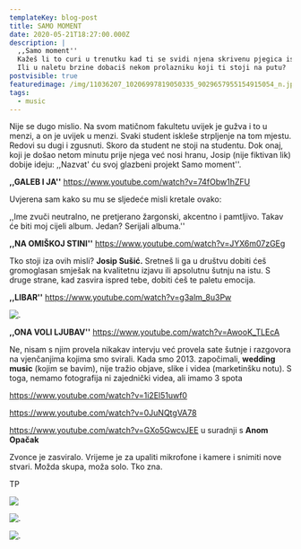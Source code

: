 ```yaml
---
templateKey: blog-post
title: SAMO MOMENT
date: 2020-05-21T18:27:00.000Z
description: |
  ,,Samo moment''
  Kažeš li to curi u trenutku kad ti se svidi njena skrivenu pjegica ispod oka?
  Ili u naletu brzine dobaciš nekom prolazniku koji ti stoji na putu?
postvisible: true
featuredimage: /img/11036207_10206997819050335_9029657955154915054_n.jpg
tags:
  - music
---
```

Nije se dugo mislio. Na svom matičnom fakultetu uvijek je gužva i to u menzi, a on je uvijek u menzi. Svaki student iskleše strpljenje na tom mjestu. Redovi su dugi i zgusnuti. Skoro da student ne stoji na studentu. Dok onaj, koji je došao netom minutu prije njega već nosi hranu, Josip (nije fiktivan lik) dobije ideju: ,,Nazvat' ću svoj glazbeni projekt Samo moment''. 

**,,GALEB I JA''** <https://www.youtube.com/watch?v=74fObw1hZFU>

Uvjerena sam kako su mu se sljedeće misli kretale ovako: 

,,Ime zvuči neutralno, ne pretjerano žargonski, akcentno i pamtljivo. Takav će biti moj cijeli album. Jedan? Serijali albuma.''

**,,NA OMIŠKOJ STINI''** <https://www.youtube.com/watch?v=JYX6m07zGEg>

Tko stoji iza ovih misli? **Josip Sušić.** Sretneš li ga u društvu dobiti ćeš gromoglasan smješak na kvalitetnu izjavu ili apsolutnu šutnju na istu. S druge strane, kad zasvira ispred tebe, dobiti ćeš te paletu emocija.

**,,LIBAR''** <https://www.youtube.com/watch?v=g3alm_8u3Pw>



![.](/img/10428582_10206997818770328_1657504192925804864_n.jpg ".")

**,,ONA VOLI LJUBAV''** <https://www.youtube.com/watch?v=AwooK_TLEcA>

Ne, nisam s njim provela nikakav intervju već provela sate šutnje i razgovora na vjenčanjima kojima smo svirali. Kada smo 2013. započimali, **wedding music** (kojim se bavim), nije tražio objave, slike i videa (marketinšku notu). S toga, nemamo fotografija ni zajednički videa, ali imamo 3 spota



<https://www.youtube.com/watch?v=1i2El51uwf0>

<https://www.youtube.com/watch?v=0JuNQtgVA78>

<https://www.youtube.com/watch?v=GXo5GwcvJEE> u suradnji s **Anom Opačak**

Zvonce je zasviralo. Vrijeme je za upaliti mikrofone i kamere i snimiti nove stvari. Možda skupa, moža solo. Tko zna.







TP

![](/img/_MG_5382.JPG)

![.](/img/_MG_5379.JPG ".")

![.](/img/_MG_5374.JPG ".")
